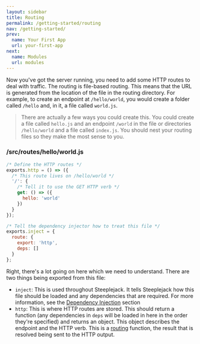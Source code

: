 ```yaml
---
layout: sidebar
title: Routing
permalink: /getting-started/routing
nav: /getting-started/
prev:
  name: Your First App
  url: your-first-app
next:
  name: Modules
  url: modules
---
```


Now you've got the server running, you need to add some HTTP routes to deal with traffic. The routing is file-based 
routing. This means that the URL is generated from the location of the file in the routing directory. For example, to 
create an endpoint at `/hello/world`, you would create a folder called `/hello` and, in it, a file called `world.js`.

> There are actually a few ways you could create this. You could create a file called `hello.js` and an endpoint 
> `/world` in the file or directories `/hello/world` and a file called `index.js`. You should nest your routing files so
> they make the most sense to you.

### /src/routes/hello/world.js

```javascript
/* Define the HTTP routes */
exports.http = () => ({
  /* This route lives on /hello/world */
  '/': {
    /* Tell it to use the GET HTTP verb */
    get: () => ({
      hello: 'world'
    })
  }
});

/* Tell the dependency injector how to treat this file */
exports.inject = {
  route: {
    export: 'http',
    deps: []
  }
};
```
Right, there's a lot going on here which we need to understand. There are two things being exported from this file:
- `inject`: This is used throughout Steeplejack. It tells Steeplejack how this file should be loaded and any
  dependencies that are required. For more information, see the [Dependency Injection](/docs/dependency-injection)
  section
- `http`: This is where HTTP routes are stored. This should return a function (any dependencies in `deps` will be loaded
  in here in the order they're specified) and returns an object. This object describes the endpoint and the HTTP verb.
  This is a [routing](/docs/routes) function, the result that is resolved being sent to the HTTP output.
